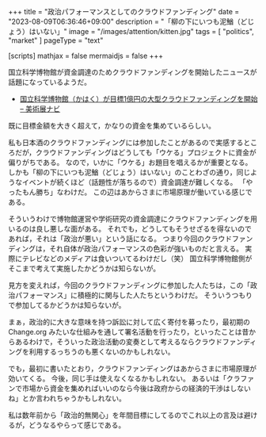 +++
title = "政治パフォーマンスとしてのクラウドファンディング"
date =  "2023-08-09T06:36:46+09:00"
description = "「柳の下にいつも泥鰌（どじょう）はいない」"
image = "/images/attention/kitten.jpg"
tags = [ "politics", "market" ]
pageType = "text"

[scripts]
  mathjax = false
  mermaidjs = false
+++

国立科学博物館が資金調達のためクラウドファンディングを開始したニュースが話題になっているようだ。

- [国立科学博物館（かはく）が目標1億円の大型クラウドファンディングを開始 – 美術展ナビ](https://artexhibition.jp/topics/news/20230807-AEJ1525603/)

既に目標金額を大きく超えて，かなりの資金を集めているらしい。

私も日本酒のクラウドファンディングには参加したことがあるので実感するところだが，クラウドファンディングはどうしても「ウケる」プロジェクトに資金が偏りがちである。
なので，いかに「ウケる」お題目を唱えるかが重要となる。
しかも「柳の下にいつも泥鰌（どじょう）はいない」のことわざの通り，同じようなイベントが続くほど（話題性が落ちるので）資金調達が難しくなる。
「やったもん勝ち」なわけだ。
この辺はあからさまに市場原理が働いている感じである。

そういうわけで博物館運営や学術研究の資金調達にクラウドファンディングを用いるのは良し悪しな面がある。
それでも，どうしてもそうせざるを得ないのであれば，それは「政治が悪い」という話になる。
つまり今回のクラウドファンディングは，それ自体が政治パフォーマンスの色彩が強いものだと言える。
実際にテレビなどのメディアは食いついてるわけだし（笑） 国立科学博物館側がそこまで考えて実施したかどうかは知らないが。

見方を変えれば，今回のクラウドファンディングに参加した人たちは，この「政治パフォーマンス」に積極的に関与した人たちというわけだ。
そういうつもりで参加してるかどうかは知らないが。

まぁ，政治的に大きな意味を持つ訴訟に対して広く寄付を募ったり，最初期の Change.org みたいな仕組みを通して署名活動を行ったり，といったことは昔からあるわけで，そういった政治活動の変奏として考えるならクラウドファンディングを利用するっちうのも悪くないのかもしれない。

でも，最初に書いたとおり，クラウドファンディングはあからさまに市場原理が効いてくる。
今後，同じ手は使えなくなるかもしれない。
あるいは「クラファンで市場から資金を集めればいいのなら今後は政府からの経済的干渉はしないね」とか言われちゃうかもしれない。

私は数年前から「政治的無関心」を年間目標にしてるのでこれ以上の言及は避けるが，どうなるやらって感じである。
